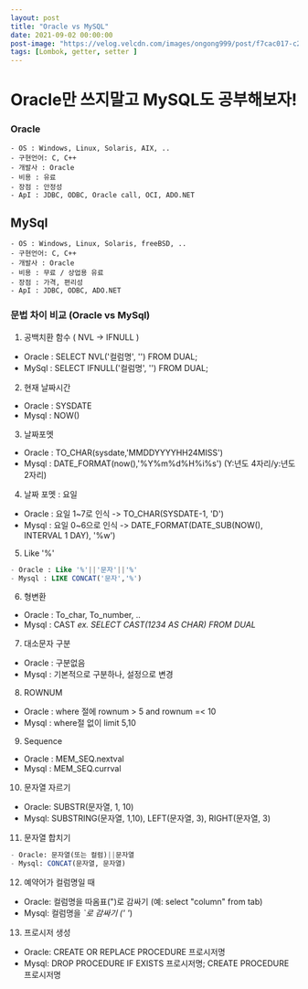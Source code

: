 ```yaml
---
layout: post
title: "Oracle vs MySQL"
date: 2021-09-02 00:00:00
post-image: "https://velog.velcdn.com/images/ongong999/post/f7cac017-c2f3-4a56-bcf7-2b830fa839f4/image.jpg"
tags: [Lombok, getter, setter ]
---
```


# Oracle만 쓰지말고 MySQL도 공부해보자!

### Oracle   
    - OS : Windows, Linux, Solaris, AIX, ..   
    - 구현언어: C, C++   
    - 개발사 : Oracle   
    - 비용 : 유료   
    - 장점 : 안정성   
    - ApI : JDBC, ODBC, Oracle call, OCI, ADO.NET   

## MySql   
    - OS : Windows, Linux, Solaris, freeBSD, ..   
    - 구현언어: C, C++    
    - 개발사 : Oracle   
    - 비용 : 무료 / 상업용 유료  
    - 장점 : 가격, 편리성   
    - ApI : JDBC, ODBC, ADO.NET 

### 문법 차이 비교 (Oracle vs MySql)   

1. 공백치환 함수 ( NVL -> IFNULL )
- Oracle : SELECT NVL('컬럼명', '') FROM DUAL;
- MySql : SELECT IFNULL('컬럼명', '') FROM DUAL;

2. 현재 날짜시간
- Oracle : SYSDATE
- Mysql  : NOW() 

3. 날짜포멧 
- Oracle : TO_CHAR(sysdate,'MMDDYYYYHH24MISS')
- Mysql  : DATE_FORMAT(now(),'%Y%m%d%H%i%s')  (Y:년도 4자리/y:년도 2자리)

4. 날짜 포멧 : 요일
- Oracle : 요일 1~7로 인식  -> TO_CHAR(SYSDATE-1, 'D') 
- Mysql : 요일 0~6으로 인식   -> DATE_FORMAT(DATE_SUB(NOW(), INTERVAL 1 DAY), '%w')

5. Like '%'       
```sql   
- Oracle : Like '%'||'문자'||'%' 
- Mysql : LIKE CONCAT('문자','%')   
```   

6. 형변환
- Oracle : To_char, To_number, ..
- Mysql : CAST  _ex. SELECT CAST(1234 AS CHAR) FROM DUAL_

7. 대소문자 구분
- Oracle : 구분없음
- Mysql : 기본적으로 구분하나, 설정으로 변경

8. ROWNUM
- Oracle : where 절에 rownum > 5 and rownum =< 10 
- Mysql : where절 없이 limit 5,10

9. Sequence
- Oracle : MEM_SEQ.nextval
- Mysql : MEM_SEQ.currval

10. 문자열 자르기
- Oracle: SUBSTR(문자열, 1, 10)
- Mysql: SUBSTRING(문자열, 1,10), LEFT(문자열, 3), RIGHT(문자열, 3)

11. 문자열 합치기       
```sql     
- Oracle: 문자열(또는 컬럼)||문자열
- Mysql: CONCAT(문자열, 문자열)   
```   

12. 예약어가 컬럼명일 때
- Oracle: 컬럼명을 따옴표(")로 감싸기 (예: select "column" from tab)
- Mysql: 컬럼명을  _`_로 감싸기 (_'_ _'_)

13. 프로시저 생성
- Oracle: CREATE OR REPLACE PROCEDURE 프로시저명
- Mysql: DROP PROCEDURE IF EXISTS 프로시저명; CREATE PROCEDURE 프로시저명
   
      

      
         
